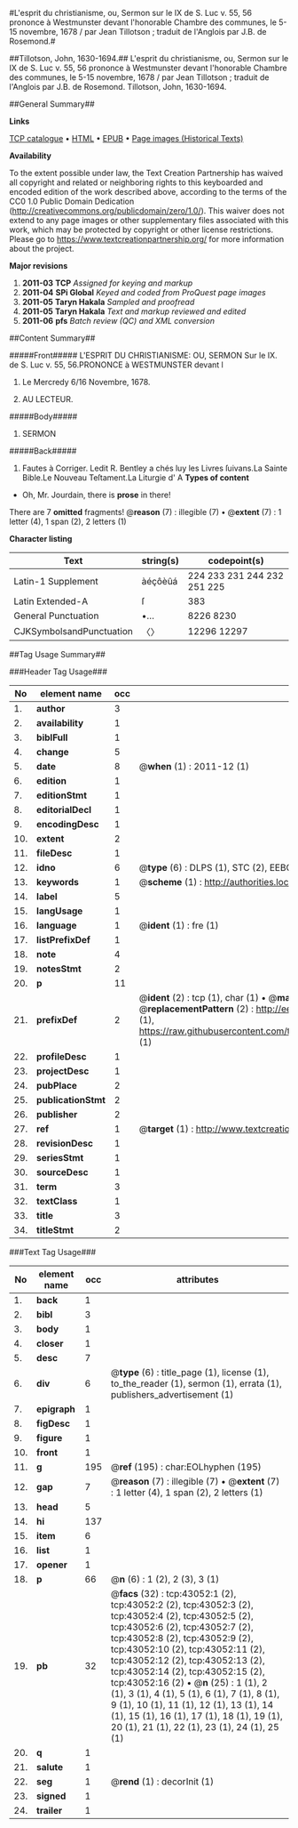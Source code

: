 #L'esprit du christianisme, ou, Sermon sur le IX de S. Luc v. 55, 56 prononce à Westmunster devant l'honorable Chambre des communes, le 5-15 novembre, 1678 / par Jean Tillotson ; traduit de l'Anglois par J.B. de Rosemond.#

##Tillotson, John, 1630-1694.##
L'esprit du christianisme, ou, Sermon sur le IX de S. Luc v. 55, 56 prononce à Westmunster devant l'honorable Chambre des communes, le 5-15 novembre, 1678 / par Jean Tillotson ; traduit de l'Anglois par J.B. de Rosemond.
Tillotson, John, 1630-1694.

##General Summary##

**Links**

[TCP catalogue](http://www.ota.ox.ac.uk/tcp/)  • 
[HTML](http://tei.it.ox.ac.uk/tcp/Texts-HTML/free/A62/A62564.html)  • 
[EPUB](http://tei.it.ox.ac.uk/tcp/Texts-EPUB/free/A62/A62564.epub) • 
[Page images (Historical Texts)](https://historicaltexts.jisc.ac.uk/eebo-09427718e)

**Availability**

To the extent possible under law, the Text Creation Partnership has waived all copyright and related or neighboring rights to this keyboarded and encoded edition of the work described above, according to the terms of the CC0 1.0 Public Domain Dedication (http://creativecommons.org/publicdomain/zero/1.0/). This waiver does not extend to any page images or other supplementary files associated with this work, which may be protected by copyright or other license restrictions. Please go to https://www.textcreationpartnership.org/ for more information about the project.

**Major revisions**

1. __2011-03__ __TCP__ *Assigned for keying and markup*
1. __2011-04__ __SPi Global__ *Keyed and coded from ProQuest page images*
1. __2011-05__ __Taryn Hakala__ *Sampled and proofread*
1. __2011-05__ __Taryn Hakala__ *Text and markup reviewed and edited*
1. __2011-06__ __pfs__ *Batch review (QC) and XML conversion*

##Content Summary##

#####Front#####
L'ESPRIT DU CHRISTIANISME: OU, SERMON Sur le IX. de S. Luc v. 55, 56.PRONONCE à WESTMUNSTER devant l
1. Le Mercredy 6/16 Novembre, 1678.

1. AU LECTEUR.

#####Body#####

1. SERMON

#####Back#####

1. Fautes à Corriger.
Ledit R. Bentley a chés luy les Livres ſuivans.La Sainte Bible.Le Nouveau Teſtament.La Liturgie d' A
**Types of content**

  * Oh, Mr. Jourdain, there is **prose** in there!

There are 7 **omitted** fragments! 
 @__reason__ (7) : illegible (7)  •  @__extent__ (7) : 1 letter (4), 1 span (2), 2 letters (1)

**Character listing**


|Text|string(s)|codepoint(s)|
|---|---|---|
|Latin-1 Supplement|àéçôèûá|224 233 231 244 232 251 225|
|Latin Extended-A|ſ|383|
|General Punctuation|•…|8226 8230|
|CJKSymbolsandPunctuation|〈〉|12296 12297|

##Tag Usage Summary##

###Header Tag Usage###

|No|element name|occ|attributes|
|---|---|---|---|
|1.|__author__|3||
|2.|__availability__|1||
|3.|__biblFull__|1||
|4.|__change__|5||
|5.|__date__|8| @__when__ (1) : 2011-12 (1)|
|6.|__edition__|1||
|7.|__editionStmt__|1||
|8.|__editorialDecl__|1||
|9.|__encodingDesc__|1||
|10.|__extent__|2||
|11.|__fileDesc__|1||
|12.|__idno__|6| @__type__ (6) : DLPS (1), STC (2), EEBO-CITATION (1), OCLC (1), VID (1)|
|13.|__keywords__|1| @__scheme__ (1) : http://authorities.loc.gov/ (1)|
|14.|__label__|5||
|15.|__langUsage__|1||
|16.|__language__|1| @__ident__ (1) : fre (1)|
|17.|__listPrefixDef__|1||
|18.|__note__|4||
|19.|__notesStmt__|2||
|20.|__p__|11||
|21.|__prefixDef__|2| @__ident__ (2) : tcp (1), char (1)  •  @__matchPattern__ (2) : ([0-9\-]+):([0-9IVX]+) (1), (.+) (1)  •  @__replacementPattern__ (2) : http://eebo.chadwyck.com/downloadtiff?vid=$1&page=$2 (1), https://raw.githubusercontent.com/textcreationpartnership/Texts/master/tcpchars.xml#$1 (1)|
|22.|__profileDesc__|1||
|23.|__projectDesc__|1||
|24.|__pubPlace__|2||
|25.|__publicationStmt__|2||
|26.|__publisher__|2||
|27.|__ref__|1| @__target__ (1) : http://www.textcreationpartnership.org/docs/. (1)|
|28.|__revisionDesc__|1||
|29.|__seriesStmt__|1||
|30.|__sourceDesc__|1||
|31.|__term__|3||
|32.|__textClass__|1||
|33.|__title__|3||
|34.|__titleStmt__|2||


###Text Tag Usage###

|No|element name|occ|attributes|
|---|---|---|---|
|1.|__back__|1||
|2.|__bibl__|3||
|3.|__body__|1||
|4.|__closer__|1||
|5.|__desc__|7||
|6.|__div__|6| @__type__ (6) : title_page (1), license (1), to_the_reader (1), sermon (1), errata (1), publishers_advertisement (1)|
|7.|__epigraph__|1||
|8.|__figDesc__|1||
|9.|__figure__|1||
|10.|__front__|1||
|11.|__g__|195| @__ref__ (195) : char:EOLhyphen (195)|
|12.|__gap__|7| @__reason__ (7) : illegible (7)  •  @__extent__ (7) : 1 letter (4), 1 span (2), 2 letters (1)|
|13.|__head__|5||
|14.|__hi__|137||
|15.|__item__|6||
|16.|__list__|1||
|17.|__opener__|1||
|18.|__p__|66| @__n__ (6) : 1 (2), 2 (3), 3 (1)|
|19.|__pb__|32| @__facs__ (32) : tcp:43052:1 (2), tcp:43052:2 (2), tcp:43052:3 (2), tcp:43052:4 (2), tcp:43052:5 (2), tcp:43052:6 (2), tcp:43052:7 (2), tcp:43052:8 (2), tcp:43052:9 (2), tcp:43052:10 (2), tcp:43052:11 (2), tcp:43052:12 (2), tcp:43052:13 (2), tcp:43052:14 (2), tcp:43052:15 (2), tcp:43052:16 (2)  •  @__n__ (25) : 1 (1), 2 (1), 3 (1), 4 (1), 5 (1), 6 (1), 7 (1), 8 (1), 9 (1), 10 (1), 11 (1), 12 (1), 13 (1), 14 (1), 15 (1), 16 (1), 17 (1), 18 (1), 19 (1), 20 (1), 21 (1), 22 (1), 23 (1), 24 (1), 25 (1)|
|20.|__q__|1||
|21.|__salute__|1||
|22.|__seg__|1| @__rend__ (1) : decorInit (1)|
|23.|__signed__|1||
|24.|__trailer__|1||
